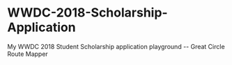 # WWDC-2018-Scholarship-Application
My WWDC 2018 Student Scholarship application playground -- Great Circle Route Mapper
